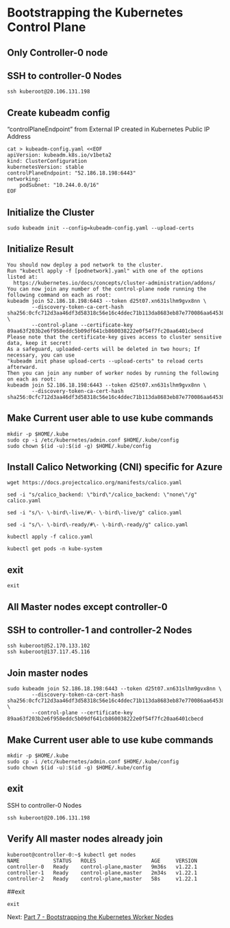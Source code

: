 # Bootstrapping the Kubernetes Control Plane

## Only Controller-0 node
## SSH to controller-0 Nodes
```
ssh kuberoot@20.106.131.198
```


## Create kubeadm config
“controlPlaneEndpoint” from External IP created in Kubernetes Public IP Address
```
cat > kubeadm-config.yaml <<EOF
apiVersion: kubeadm.k8s.io/v1beta2
kind: ClusterConfiguration
kubernetesVersion: stable
controlPlaneEndpoint: "52.186.18.198:6443"
networking:
    podSubnet: "10.244.0.0/16"
EOF
```
                                
## Initialize the Cluster
```
sudo kubeadm init --config=kubeadm-config.yaml --upload-certs
```

## Initialize Result
```
You should now deploy a pod network to the cluster.
Run "kubectl apply -f [podnetwork].yaml" with one of the options listed at:
  https://kubernetes.io/docs/concepts/cluster-administration/addons/
You can now join any number of the control-plane node running the following command on each as root:
kubeadm join 52.186.18.198:6443 --token d25t07.xn631slhm9gvx8nn \
        --discovery-token-ca-cert-hash sha256:0cfc712d3aa46df3d58318c56e16c4ddec71b113da8683eb87e770086aa64538 \
        --control-plane --certificate-key 89aa63f203b2e6f958eddc5b09df641cb860038222e0f54f7fc20aa6401cbecd
Please note that the certificate-key gives access to cluster sensitive data, keep it secret!
As a safeguard, uploaded-certs will be deleted in two hours; If necessary, you can use
"kubeadm init phase upload-certs --upload-certs" to reload certs afterward.
Then you can join any number of worker nodes by running the following on each as root:
kubeadm join 52.186.18.198:6443 --token d25t07.xn631slhm9gvx8nn \
        --discovery-token-ca-cert-hash sha256:0cfc712d3aa46df3d58318c56e16c4ddec71b113da8683eb87e770086aa64538
```

                                
## Make Current user able to use kube commands
```
mkdir -p $HOME/.kube
sudo cp -i /etc/kubernetes/admin.conf $HOME/.kube/config
sudo chown $(id -u):$(id -g) $HOME/.kube/config
```
                                
## Install Calico Networking (CNI) specific for Azure
                                
```
wget https://docs.projectcalico.org/manifests/calico.yaml

sed -i "s/calico_backend: \"bird\"/calico_backend: \"none\"/g" calico.yaml

sed -i "s/\- \-bird\-live/#\- \-bird\-live/g" calico.yaml

sed -i "s/\- \-bird\-ready/#\- \-bird\-ready/g" calico.yaml

kubectl apply -f calico.yaml

kubectl get pods -n kube-system
```

## exit
```                                
exit
```
                                
## All Master nodes except controller-0
## SSH to controller-1 and controller-2 Nodes
```
ssh kuberoot@52.170.133.102  
ssh kuberoot@137.117.45.116
```
                                
## Join master nodes
```                                
sudo kubeadm join 52.186.18.198:6443 --token d25t07.xn631slhm9gvx8nn \
        --discovery-token-ca-cert-hash sha256:0cfc712d3aa46df3d58318c56e16c4ddec71b113da8683eb87e770086aa64538 \
        --control-plane --certificate-key 89aa63f203b2e6f958eddc5b09df641cb860038222e0f54f7fc20aa6401cbecd
```

## Make Current user able to use kube commands
```                                
mkdir -p $HOME/.kube
sudo cp -i /etc/kubernetes/admin.conf $HOME/.kube/config
sudo chown $(id -u):$(id -g) $HOME/.kube/config
```

## exit                                
SSH to controller-0 Nodes
```
ssh kuberoot@20.106.131.198
```

## Verify All master nodes already join
```
kuberoot@controller-0:~$ kubectl get nodes
NAME           STATUS   ROLES                  AGE     VERSION
controller-0   Ready    control-plane,master   9m36s   v1.22.1
controller-1   Ready    control-plane,master   2m34s   v1.22.1
controller-2   Ready    control-plane,master   58s     v1.22.1
```

##exit
```
exit
```
                                

Next: [Part 7 - Bootstrapping the Kubernetes Worker Nodes](08-part-07.md)
